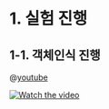 # 1. 실험 진행
## 1-1. 객체인식 진행

<!-- blank line -->
@[youtube](dQw4w9WgXcQ)
<!-- blank line -->

[![Watch the video](OpenCV/DDcafe_test5.gif)](OpenCV/DDcafe_test5.avi)